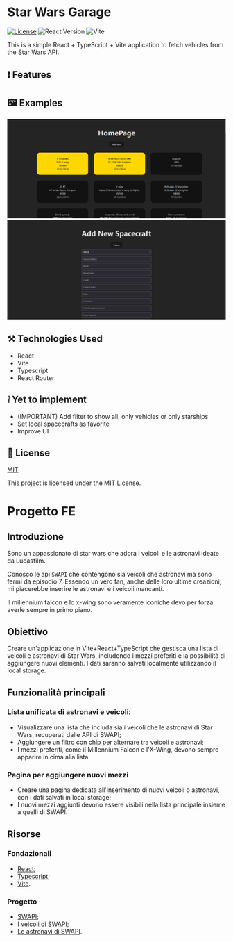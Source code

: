 # Star Wars Garage

[![License](https://img.shields.io/badge/License-MIT-blue?style=for-the-badge)](https://opensource.org/licenses/MIT)
![React Version](https://img.shields.io/badge/react-v18.3.1-blue?style=for-the-badge&logo=react)
![Vite](https://img.shields.io/badge/v5.1.5-js?style=for-the-badge&logo=vite&label=Vite&color=%23a54ffe)

This is a simple React + TypeScript + Vite application to fetch vehicles from the Star Wars API.

## ❗️ Features
## 🖼️ Examples

<img src="examples/example1.png" />
<img src="examples/example2.png" />

## ⚒️ Technologies Used

- React
- Vite
- Typescript
- React Router

## ❕ Yet to implement
- (IMPORTANT) Add filter to show all, only vehicles or only starships
- Set local spacecrafts as favorite
- Improve UI

## 📑 License
[MIT](http://opensource.org/licenses/MIT)

This project is licensed under the MIT License.

# Progetto FE

## Introduzione

Sono un appassionato di star wars che adora i veicoli e le astronavi ideate da Lucasfilm.

Conosco le api `SWAPI` che contengono sia veicoli che astronavi ma sono fermi da episodio 7.
Essendo un vero fan, anche delle loro ultime creazioni, mi piacerebbe inserire le astronavi e i veicoli mancanti.

Il millennium falcon e lo x-wing sono veramente iconiche devo per forza averle sempre in primo piano.

## Obiettivo

Creare un'applicazione in Vite+React+TypeScript che gestisca una lista di veicoli e astronavi di Star Wars, includendo i mezzi preferiti e la possibilità di aggiungere nuovi elementi. I dati saranno salvati localmente utilizzando il local storage.

## Funzionalità principali

### Lista unificata di astronavi e veicoli:

- Visualizzare una lista che includa sia i veicoli che le astronavi di Star Wars, recuperati dalle API di SWAPI;
- Aggiungere un filtro con chip per alternare tra veicoli e astronavi;
- I mezzi preferiti, come il Millennium Falcon e l'X-Wing, devono sempre apparire in cima alla lista.

### Pagina per aggiungere nuovi mezzi

- Creare una pagina dedicata all'inserimento di nuovi veicoli o astronavi, con i dati salvati in local storage;
- I nuovi mezzi aggiunti devono essere visibili nella lista principale insieme a quelli di SWAPI.

## Risorse

### Fondazionali

- [React](https://react.dev/);
- [Typescript](https://www.typescriptlang.org/);
- [Vite](https://vitejs.dev/).

### Progetto

- [SWAPI](https://swapi.dev/);
- [I veicoli di SWAPI](https://swapi.dev/documentation#vehicles);
- [Le astronavi di SWAPI](https://swapi.dev/documentation#starships).